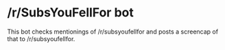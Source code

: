 # /r/SubsYouFellFor bot

This bot checks mentionings of /r/subsyoufellfor and posts a screencap of that to /r/subsyoufellfor.
 
